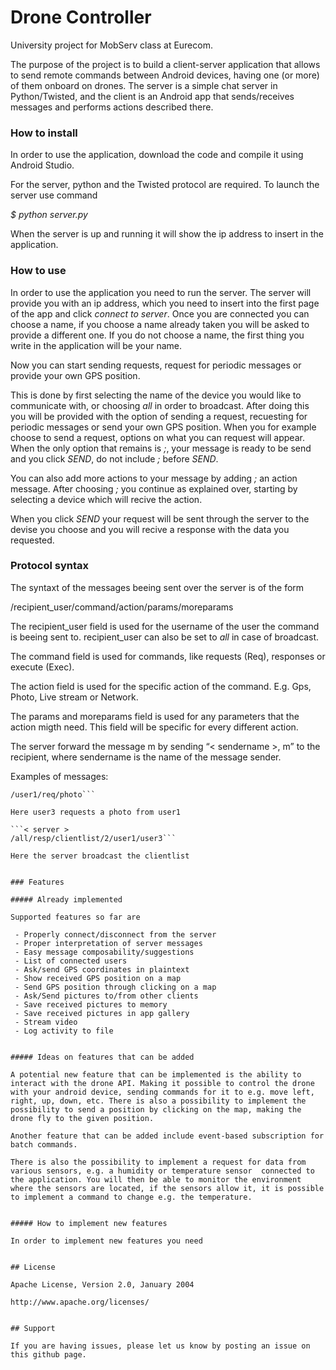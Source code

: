 # Drone Controller

University project for MobServ class at Eurecom.

The purpose of the project is to build a client-server application that allows to send remote commands between Android devices, having one (or more) of them onboard on drones.
The server is a simple chat server in Python/Twisted, and the client is an Android app that sends/receives messages and performs actions described there.


### How to install

In order to use the application, download the code and compile it using Android Studio.

For the server, python and the Twisted protocol are required. To launch the server use command
 
*$ python server.py*

When the server is up and running it will show the ip address to insert in the application.


### How to use

In order to use the application you need to run the server. The server will provide you with an ip address, which you need to insert into the first page of the app and click *connect to server*. Once you are connected you can choose a name, if you choose a name already taken you will be asked to provide a different one. If you do not choose a name, the first thing you write in the application will be your name.

Now you can start sending requests, request for periodic messages or provide your own GPS position.

This is done by first selecting the name of the device you would like to communicate with, or choosing *all* in order to broadcast. After doing this you will be provided with the option of sending a request, recuesting for periodic messages or send your own GPS position. When you for example choose to send a request, options on what you can request will appear. When the only option that remains is *;*, your message is ready to be send and you click *SEND*, do not include *;* before *SEND*.

You can also add more actions to your message by adding *;* an action message. After choosing *;* you continue as explained over, starting by selecting a device which will recive the action.

When you click *SEND* your request will be sent through the server to the devise you choose and you will recive a response with the data you requested.


### Protocol syntax

The syntaxt of the messages beeing sent over the server is of the form

/recipient_user/command/action/params/moreparams

The recipient_user field is used for the username of the user the command is beeing sent to. recipient_user can also be set to *all* in case of broadcast.

The command field is used for commands, like requests (Req), responses or execute (Exec).

The action field is used for the specific action of the command. E.g. Gps, Photo, Live stream or Network. 

The params and moreparams field is used for any parameters that the action migth need. This field will be specific for every different action.

The server forward the message m by sending “< sendername >, m” to the recipient, where sendername is the name of the message sender. 

Examples of messages:

```< user3 >
/user1/req/photo```

Here user3 requests a photo from user1

```< server >
/all/resp/clientlist/2/user1/user3```

Here the server broadcast the clientlist


### Features

##### Already implemented

Supported features so far are

 - Properly connect/disconnect from the server
 - Proper interpretation of server messages
 - Easy message composability/suggestions
 - List of connected users
 - Ask/send GPS coordinates in plaintext
 - Show received GPS position on a map
 - Send GPS position through clicking on a map
 - Ask/Send pictures to/from other clients
 - Save received pictures to memory
 - Save received pictures in app gallery
 - Stream video
 - Log activity to file


##### Ideas on features that can be added

A potential new feature that can be implemented is the ability to interact with the drone API. Making it possible to control the drone with your android device, sending commands for it to e.g. move left, right, up, down, etc. There is also a possibility to implement the possibility to send a position by clicking on the map, making the drone fly to the given position.

Another feature that can be added include event-based subscription for batch commands.

There is also the possibility to implement a request for data from various sensors, e.g. a humidity or temperature sensor  connected to the application. You will then be able to monitor the environment where the sensors are located, if the sensors allow it, it is possible to implement a command to change e.g. the temperature.


##### How to implement new features

In order to implement new features you need 


## License

Apache License, Version 2.0, January 2004

http://www.apache.org/licenses/


## Support

If you are having issues, please let us know by posting an issue on this github page.
